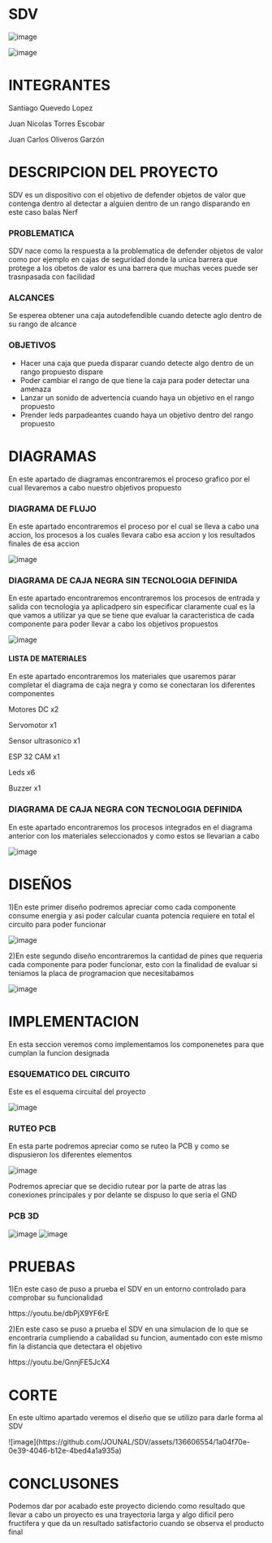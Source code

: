 
# SDV

![image](https://github.com/JOUNAL/SDV/assets/136606554/0f90e93b-03e5-4db3-8174-0e2800f579f8)

![image](https://github.com/JOUNAL/SDV/assets/136606554/8c179c0c-4b2d-4853-bded-e1cac7dca3d7)

 

# INTEGRANTES
<p>Santiago Quevedo Lopez</p>
<p>Juan Nicolas Torres Escobar</p>
<p>Juan Carlos Oliveros Garzón</p>

# DESCRIPCION DEL PROYECTO

<p>SDV es un dispositivo con el objetivo de defender objetos de valor que contenga dentro al detectar a alguien dentro de un rango disparando en este caso balas Nerf</p>

<h3>PROBLEMATICA</h3>
<p>SDV nace como la respuesta a la problematica de defender objetos de valor como por ejemplo en cajas de seguridad donde la unica barrera que protege a los obetos de valor es una barrera que muchas veces puede ser trasnpasada con facilidad</p>

<h3>ALCANCES</h3>
<p>Se esperea obtener una caja autodefendible cuando detecte aglo dentro de su rango de alcance</p>

<h3>OBJETIVOS</h3>
<ul>
<li>Hacer una caja que pueda disparar cuando detecte algo dentro de un rango propuesto dispare</li>
<li>Poder cambiar el rango de que tiene la caja para poder detectar una amenaza</li>
<li>Lanzar un sonido de advertencia cuando haya un objetivo en el rango propuesto</li>
<li>Prender leds parpadeantes cuando haya un objetivo dentro del rango propuesto</li>
</ul>

# DIAGRAMAS

<p>En este apartado de diagramas encontraremos el proceso grafico por el cual llevaremos a cabo nuestro objetivos propuesto</p>

<h3>DIAGRAMA DE FLUJO</h3>
<p>En este apartado encontraremos el proceso por el cual se lleva a cabo una accion, los procesos a los cuales llevara cabo esa accion y los resultados finales de esa accion</p>

![image](https://github.com/JOUNAL/SDV/assets/136606554/874d6cea-2944-442f-9cdf-c7139dc15ca6) 

<h3>DIAGRAMA DE CAJA NEGRA SIN TECNOLOGIA DEFINIDA</h3>
<p>En este apartado encontraremos encontraremos los procesos de entrada y salida con tecnologia ya aplicadpero sin especificar claramente cual es la que vamos a utilizar ya que se tiene que evaluar la caracteristica de cada componente para poder llevar a cabo los objetivos propuestos</p>

![image](https://github.com/JOUNAL/SDV/assets/136606554/b9d4f565-b937-4c56-abac-af00bf8cc043)

<h4>LISTA DE MATERIALES</h4>

<p>En este apartado encontraremos los materiales que usaremos parar completar el diagrama de caja negra y como se conectaran los diferentes componentes</p>

<p>Motores DC x2</p>
<p>Servomotor x1</p>
<p>Sensor ultrasonico x1</p>
<p>ESP 32 CAM x1</p>
<p>Leds x6</p>
<p>Buzzer x1</p>

<h3>DIAGRAMA DE CAJA NEGRA CON TECNOLOGIA DEFINIDA</h3>
<p>En este apartado encontraremos los procesos integrados en el diagrama anterior con los materiales seleccionados y como estos se llevarian a cabo</p>

![image](https://github.com/JOUNAL/SDV/assets/136606554/e45863e3-b1d2-4eab-8515-a7d002a74404)

# DISEÑOS


<p>1)En este primer diseño podremos apreciar como cada componente consume energia y asi poder calcular cuanta potencia requiere en total el circuito para poder funcionar</p>

![image](https://github.com/JOUNAL/SDV/assets/136606554/009ad30d-5c0c-4a15-a059-9555bed91aea)

<p>2)En este segundo diseño encontraremos la cantidad de pines que requeria cada componente para poder funcionar, esto con la finalidad de evaluar si teniamos la placa de programacion que necesitabamos</p>

![image](https://github.com/JOUNAL/SDV/assets/136606554/4530e9ac-82c7-4213-983d-6a4c6d52a958)

# IMPLEMENTACION

<p>En esta seccion veremos como implementamos los componenetes para que cumplan la funcion designada</p>

<h3>ESQUEMATICO DEL CIRCUITO</h3>

<p>Este es el esquema circuital del  proyecto</p>

![image](https://github.com/JOUNAL/SDV/assets/136606554/bbc27289-119c-4422-b20b-e6f50a4d8289)

<h3>RUTEO PCB</h3>
<p>En esta parte podremos apreciar como se ruteo la PCB y como se dispusieron los diferentes elementos</p>

![image](https://github.com/JOUNAL/SDV/assets/136606554/4b200ebf-eabd-4a9d-8f48-2fbcdb5d15aa)

<p>Podremos apreciar que se decidio rutear por la parte de atras las conexiones principales y por delante se dispuso lo que seria el GND</p>

<h3>PCB 3D</h3>

![image](https://github.com/JOUNAL/SDV/assets/136606554/b99c30ea-63fb-4a57-ab40-c2e111876a7e)
![image](https://github.com/JOUNAL/SDV/assets/136606554/97dc2817-5a9f-4a06-b431-8bc531a178d3)

# PRUEBAS

<p>1)En este caso de puso a prueba el SDV en un entorno controlado para comprobar su funcionalidad</p>
<p>https://youtu.be/dbPjX9YF6rE</p>

<p>2)En este caso se puso a prueba el SDV en una simulacion de lo que se encontraria cumpliendo a cabalidad su funcion, aumentado con este mismo fin la distancia que detectara el objetivo</p>
<p>https://youtu.be/GnnjFE5JcX4</p>

# CORTE
<p>En este ultimo apartado veremos el diseño que se utilizo para darle forma al SDV</p>
![image](https://github.com/JOUNAL/SDV/assets/136606554/1a04f70e-0e39-4046-b12e-4bed4a1a935a)

# CONCLUSONES
<p>Podemos dar por acabado este proyecto diciendo como resultado que llevar a cabo un proyecto es una trayectoria larga y algo dificil pero fructifera y que da un resultado satisfactorio cuando se observa el producto final</p>

